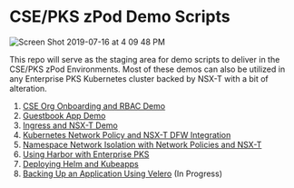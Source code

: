 # CSE/PKS zPod Demo Scripts

![Screen Shot 2019-07-16 at 4 09 48 PM](https://user-images.githubusercontent.com/32826912/61679024-d6e5ba00-acd2-11e9-8f31-aa5ad38bf6b5.png)


This repo will serve as the staging area for demo scripts to deliver in the CSE/PKS zPod Environments. Most of these demos can also be utilized in any Enterprise PKS Kubernetes cluster backed by NSX-T with a bit of alteration.

1. [CSE Org Onboarding and RBAC Demo](https://github.com/mann1mal/zPod-PKS-CSE-Demos/blob/master/CSERBACDemo/README.md)
2. [Guestbook App Demo](https://github.com/mann1mal/zPod-PKS-CSE-Demos/tree/master/GuestbookDemo)
3. [Ingress and NSX-T Demo](https://github.com/mann1mal/zPod-PKS-CSE-Demos/tree/master/Ingress%26NSX-T)
4. [Kubernetes Network Policy and NSX-T DFW Integration](https://github.com/mann1mal/zPod-PKS-CSE-Demos/tree/master/NetworkPolicy)
5. [Namespace Network Isolation with Network Policies and NSX-T](https://github.com/mann1mal/zPod-PKS-CSE-Demos/tree/master/NamespaceIsolation)
6. [Using Harbor with Enterprise PKS](https://github.com/mann1mal/zPod-PKS-CSE-Demos/tree/master/UsingHarbor)
7. [Deploying Helm and Kubeapps](https://github.com/mann1mal/zPod-PKS-CSE-Demos/tree/master/Kubeapps)
8. [Backing Up an Application Using Velero](https://github.com/mann1mal/zPod-PKS-CSE-Demos/tree/master/VeleroBackup) (In Progress)
